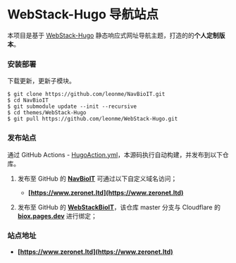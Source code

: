 # WebStack-Hugo 导航站点

本项目是基于 [WebStack-Hugo](https://github.com/leonme/WebStack-Hugo) 静态响应式网址导航主题，打造的的**个人定制版本**。

### 安装部署

下载更新，更新子模块。

```
$ git clone https://github.com/leonme/NavBioIT.git
$ cd NavBioIT
$ git submodule update --init --recursive
$ cd themes/WebStack-Hugo
$ git pull https://github.com/leonme/WebStack-Hugo.git
```

### 发布站点

通过 GitHub Actions - [HugoAction.yml](https://github.com/leonme/ZeronetNavIT/blob/main/.github/workflows/HugoAction.yml)，本源码执行自动构建，并发布到以下仓库。


1. 发布至 GitHub 的 **[NavBioIT](https://github.com/leonme/ZeronetNavIT)** 可通过以下自定义域名访问；

   - **[https://www.zeronet.ltd](https://www.zeronet.ltd)**

2. 发布至 GitHub 的 **[WebStackBioIT](https://github.com/leonme/WebStackBioIT)**，该仓库 master 分支与 Cloudflare 的 **[biox.pages.dev](https://biox.pages.dev/)** 进行绑定；

### 站点地址

- **[https://www.zeronet.ltd](https://www.zeronet.ltd)**
